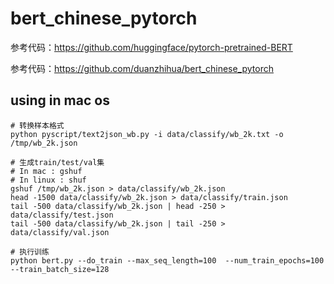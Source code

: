 # bert_chinese_pytorch
参考代码：https://github.com/huggingface/pytorch-pretrained-BERT

参考代码：https://github.com/duanzhihua/bert_chinese_pytorch


## using in mac os

```
# 转换样本格式
python pyscript/text2json_wb.py -i data/classify/wb_2k.txt -o /tmp/wb_2k.json

# 生成train/test/val集
# In mac : gshuf
# In linux : shuf
gshuf /tmp/wb_2k.json > data/classify/wb_2k.json
head -1500 data/classify/wb_2k.json > data/classify/train.json
tail -500 data/classify/wb_2k.json | head -250 > data/classify/test.json
tail -500 data/classify/wb_2k.json | tail -250 > data/classify/val.json

# 执行训练
python bert.py --do_train --max_seq_length=100  --num_train_epochs=100 --train_batch_size=128
```

